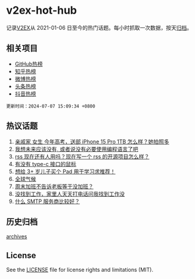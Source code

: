 # v2ex-hot-hub

 记录[V2EX](https://www.v2ex.com/)从 2021-01-06 日至今的热门话题。每小时抓取一次数据，按天[归档](archives)。
 
 ## 相关项目

- [GitHub热榜](https://github.com/lonnyzhang423/github-hot-hub)
- [知乎热榜](https://github.com/lonnyzhang423/zhihu-hot-hub)
- [微博热榜](https://github.com/lonnyzhang423/weibo-hot-hub)
- [头条热榜](https://github.com/lonnyzhang423/toutiao-hot-hub)
- [抖音热榜](https://github.com/lonnyzhang423/douyin-hot-hub)


 `更新时间：2024-07-07 15:09:34 +0800`

## 热议话题

1. [亲戚家 女生 今年高考，送部 iPhone 15 Pro 1TB 怎么样？她拍照多](https://www.v2ex.com/t/1055299)
1. [我想未来应该没有, 或者说没有必要使用编程语言了吧](https://www.v2ex.com/t/1055352)
1. [rss 现在还有人用吗？现在写一个 rss 的开源项目怎么样？](https://www.v2ex.com/t/1055316)
1. [有没有 type-c 接口的鼠标](https://www.v2ex.com/t/1055314)
1. [想给 3+ 岁儿子买个 Pad 用于学习求推荐！](https://www.v2ex.com/t/1055306)
1. [全球气候](https://www.v2ex.com/t/1055343)
1. [周末加班不告诉老板等于没加班？](https://www.v2ex.com/t/1055398)
1. [没找到工作，家里人天天打电话问我找到工作没](https://www.v2ex.com/t/1055383)
1. [什么 SMTP 服务商比较好？](https://www.v2ex.com/t/1055387)

## 历史归档

[archives](archives)

## License

See the [LICENSE](LICENSE) file for license rights and limitations (MIT).
